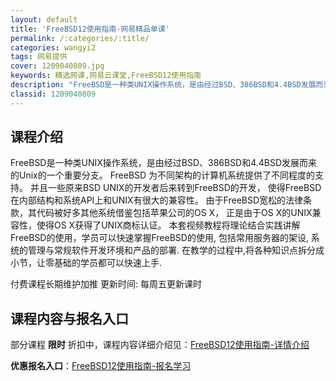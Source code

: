 ```yaml
---
layout: default
title: 'FreeBSD12使用指南-网易精品单课'
permalink: /:categories/:title/
categories: wangyi2
tags: 网易提供
cover: 1209040809.jpg
keywords: 精选网课,网易云课堂,FreeBSD12使用指南
description: "FreeBSD是一种类UNIX操作系统，是由经过BSD、386BSD和4.4BSD发展而来的Unix的一个重要分支。FreeBSD为不同架构的计算机系统提供了不同程度的支持。并且一些原来BS"
classid: 1209040809
---
```


## 课程介绍

FreeBSD是一种类UNIX操作系统，是由经过BSD、386BSD和4.4BSD发展而来的Unix的一个重要分支。
FreeBSD 为不同架构的计算机系统提供了不同程度的支持。
并且一些原来BSD UNIX的开发者后来转到FreeBSD的开发，
使得FreeBSD在内部结构和系统API上和UNIX有很大的兼容性。
由于FreeBSD宽松的法律条款，其代码被好多其他系统借鉴包括苹果公司的OS X，
正是由于OS X的UNIX兼容性，使得OS X获得了UNIX商标认证。
本套视频教程将理论结合实践讲解FreeBSD的使用，学员可以快速掌握FreeBSD的使用,
包括常用服务器的架设,
系统的管理与常规软件开发环境和产品的部署.
在教学的过程中,将各种知识点拆分成小节，让零基础的学员都可以快速上手.

付费课程长期维护加推
更新时间: 每周五更新课时

## 课程内容与报名入口

部分课程 **限时** 折扣中，课程内容详细介绍见：[FreeBSD12使用指南-详情介绍](https://study.163.com/course/introduction/1209040809.htm?share=1&shareId=1025206652&utm_campaign=share&utm_medium=iphoneShare&utm_source=&utm_u=1025206652)

**优惠报名入口**：[FreeBSD12使用指南-报名学习](https://study.163.com/course/introduction/1209040809.htm?share=1&shareId=1025206652&utm_campaign=share&utm_medium=iphoneShare&utm_source=&utm_u=1025206652)

